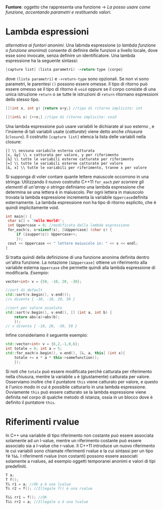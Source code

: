 **Funtore**: oggetto che rappresenta una funzione -> *La posso usare come funzione, accentando parametri e restituendo valori*.

# Lambda espressioni
*alternativa ai funtori anonimi*.
Una labmda espressione (*o lambda funzione o funzione anonima*) consente di definire delle funzioni a livello locale, dove esse sono invocate, senza definire un identificatore. Una lambda espressione ha la seguente sintassi:
```C++
[capture list] (lista parametri) ->return-type {corpo}
```
dove `(lista parametri)` e `->return-type` sono opzionali. Se non vi sono parametri, le parentesi `()` possono essere omesse.
Il tipo di ritorno può essere omesso se il tipo di ritorno è `void` oppure se il corpo consiste di una unica istruzione `return` o se tutte le istruzioni di `return` ritornano espressioni dello stesso tipo.
```C++
[](int x, int y) {return x+y;} //tipo di ritorno implicito: int

[](int& x) {++x;} //tipo di ritorno implicito: void
```
Una lambda espressione può usare variabili le dichiarate al suo esterno , e l'insieme di tali variabili usate (*catturate*) viene detto anche *chiusura* (`closure`). Il costrutto `[capture list]`
elenca la lista delle variabili nella closure:
```
[] \\ nessuna variabile esterna catturata
[x, &y] \\ x catturata per valore, y per riferimento
[&] \\ tutte le variabili esterne catturate per riferimento
[=] \\ tutte le variabili esterne catturate per valore
[&, x] \\ tutte le variabili per riferimento, tranne x per valore
```
Si supponga di voler contare quante lettere maiuscole occorrono in una stringa:
Utilizzando il nuovo costrutto C++11 `for_each` *per scorrere gli elementi di un'array o stringa* definiamo una lambda espressione che determina se una lettera è in maiuscolo. Per ogni lettera in maiuscolo trovata la lambda espressione incrementa la variabile `Uppercase`definita esternamente. La lambda espressione non ha tipo di ritorno esplicito, che è quindi implicitamente void.
```C++
int main() {
 char s[] = 'Hello World!';
 int Uppercase = 0; //modificata dalla lambda espressione
 for_each(s, s+sizeof(s), [&Uppercase] (char c) {
	 if (isupper(c)) Uppercase++;
	 });
 cout << Uppercase << " lettere maiuscole in: " << s << endl;
}
```
Si tratta quindi della definizione di una funzione anonima definita dentro un'altra funzione. La notazione `[&Uppercase]` ottiene un riferimento alla variabile esterna `Uppercase` che permette quindi alla lambda espressione di modificarla.
*Esempio*:
```C++
vector<int> v = {50, -10, 20, -30};

//sort di default
std::sort(v.begin(), v.end());
//v diventa { -30, -10, 20, 50 }

//sort per valore assoluto
std::sort(v.begin(), v.end(), [] (int a, int b) {
	return abs(a)<abs(b);
	});
// v diventa { -10, 20, -30, 50 }
```
Infine consideriamo il seguente esempio:
```C++
std::vector<int> v = {6,2,-1,0,6};
int totale = 0; int a = 5;
std::for_each(v.begin(), v.end(), [&, a, this] (int x){
	totale += x * a * this->somefunction();
	});
```
Si noti che `totale` può essere modificata perchè catturata per riferimento nella chiusura, mentre la variabile `a` è (giustamente) catturata per valore. Osserviamo inoltre che il puntatore `this` viene catturato per valore, e questo è l'unico modo in cui è possibile catturarlo in una lambda espressione. Ovviamente `this` può essere catturato se la lambda espressione viene definita nel corpo di qualche metodo di istanza, ossia in un blocco dove è definito il puntatore `this`.

# Riferimenti rvalue
In C++ una variabile di tipo riferimento non costante può essere associata solamente ad un l-value, mentre un riferimento costante può essere associato sia a l-value che r-value. Il C++11 introduce un nuovo riferimento le cui variabili sono chiamate riferimenti rvalue e la cui sintassi per un tipo `T`è `T&&`. I riferimenti rvalue (non costanti) possono essere associati solamente a rvalues, ad esempio oggetti temporanei anonimi e valori di tipi predefiniti.
```C++
T a;
T f();
T& r1 = a; //Ok a è una lvalue
T& r2 = f(); //Illegale f() è una rvalue

T&& rr1 = f(); //OK
T&& rr2 = a; //Illegale a è una lvalue

```